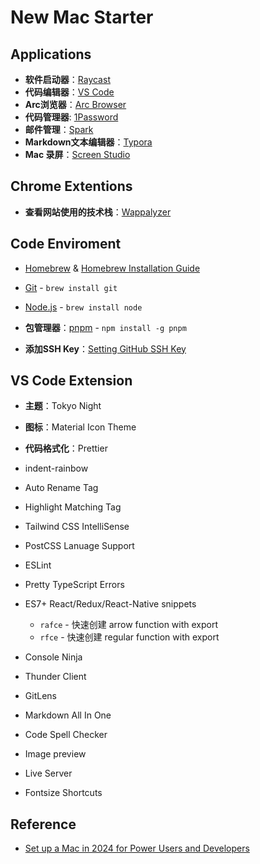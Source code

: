 # New Mac Starter

## Applications

- **软件启动器**：[Raycast](https://www.raycast.com/)
- **代码编辑器**：[VS Code](https://code.visualstudio.com/)
- **Arc浏览器**：[Arc Browser](https://arc.net/)
- **代码管理器**: [1Password](https://1password.com/)
- **邮件管理**：[Spark](https://sparkmailapp.com/)
- **Markdown文本编辑器**：[Typora](https://typora.io/)
- **Mac 录屏**：[Screen Studio](https://screen.studio/)

## Chrome Extentions

- **查看网站使用的技术栈**：[Wappalyzer](https://chromewebstore.google.com/detail/gppongmhjkpfnbhagpmjfkannfbllamg?)

## Code Enviroment
- [Homebrew](https://brew.sh/) & [Homebrew Installation Guide](https://www.youtube.com/watch?v=IWJKRmFLn-g)
- [Git](https://git-scm.com/) -  `brew install git`
- [Node.js](https://nodejs.org/en) - `brew install node`

- **包管理器**：[pnpm](htts://pnpm.io) - `npm install -g pnpm`

- **添加SSH Key**：[Setting GitHub SSH Key](https://docs.github.com/en/authentication/connecting-to-github-with-ssh/adding-a-new-ssh-key-to-your-github-account)

## VS Code Extension

- **主题**：Tokyo Night
- **图标**：Material Icon Theme

- **代码格式化**：Prettier
- indent-rainbow
- Auto Rename Tag
- Highlight Matching Tag

- Tailwind CSS IntelliSense
- PostCSS Lanuage Support
- ESLint
- Pretty TypeScript Errors
- ES7+ React/Redux/React-Native snippets
  - `rafce` - 快速创建 arrow function with export
  - `rfce` - 快速创建 regular function with export

- Console Ninja
- Thunder Client
- GitLens

- Markdown All In One
- Code Spell Checker
- Image preview
- Live Server
- Fontsize Shortcuts
## Reference

- [Set up a Mac in 2024 for Power Users and Developers](https://www.youtube.com/watch?v=GK7zLYAXdDs)

